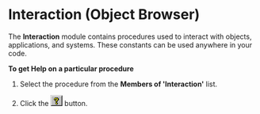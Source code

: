 
# Interaction (Object Browser)

The  **Interaction** module contains procedures used to interact with objects, applications, and systems. These constants can be used anywhere in your code.

 **To get Help on a particular procedure**




1. Select the procedure from the  **Members of 'Interaction'** list.
    
2. Click the 
![](images/but_help_ZA01201583.gif) button.
    

